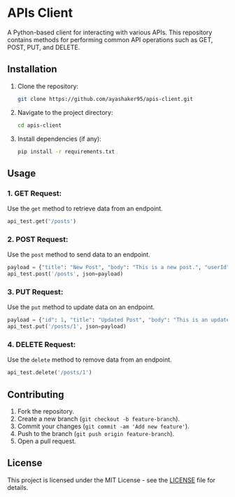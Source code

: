 
# APIs Client

A Python-based client for interacting with various APIs. This repository contains methods for performing common API operations such as GET, POST, PUT, and DELETE.

## Installation

1. Clone the repository:
   ```bash
   git clone https://github.com/ayashaker95/apis-client.git
   ```

2. Navigate to the project directory:
   ```bash
   cd apis-client
   ```

3. Install dependencies (if any):
   ```bash
   pip install -r requirements.txt
   ```

## Usage

### 1. **GET Request**:
   Use the `get` method to retrieve data from an endpoint.
   
   ```python
   api_test.get('/posts')
   ```

### 2. **POST Request**:
   Use the `post` method to send data to an endpoint.

   ```python
   payload = {"title": "New Post", "body": "This is a new post.", "userId": 1}
   api_test.post('/posts', json=payload)
   ```

### 3. **PUT Request**:
   Use the `put` method to update data on an endpoint.

   ```python
   payload = {"id": 1, "title": "Updated Post", "body": "This is an updated post.", "userId": 1}
   api_test.put('/posts/1', json=payload)
   ```

### 4. **DELETE Request**:
   Use the `delete` method to remove data from an endpoint.

   ```python
   api_test.delete('/posts/1')
   ```

## Contributing

1. Fork the repository.
2. Create a new branch (`git checkout -b feature-branch`).
3. Commit your changes (`git commit -am 'Add new feature'`).
4. Push to the branch (`git push origin feature-branch`).
5. Open a pull request.

## License

This project is licensed under the MIT License - see the [LICENSE](LICENSE) file for details.
